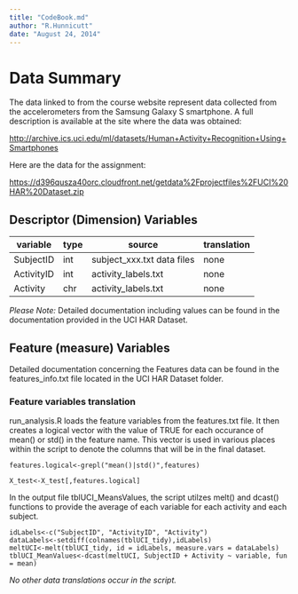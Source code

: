 ```yaml
---
title: "CodeBook.md"
author: "R.Hunnicutt"
date: "August 24, 2014"
---
```

# Data Summary

The data linked to from the course website represent data collected from the accelerometers from the Samsung Galaxy S smartphone. A full description is available at the site where the data was obtained: 

<http://archive.ics.uci.edu/ml/datasets/Human+Activity+Recognition+Using+Smartphones>

Here are the data for the assignment: 

<https://d396qusza40orc.cloudfront.net/getdata%2Fprojectfiles%2FUCI%20HAR%20Dataset.zip>

## Descriptor (Dimension) Variables

|variable|type|source|translation|
|-----------|----|-----------------------------|-----------|
|SubjectID  |int |subject_xxx.txt data files   |none       |
|ActivityID |int |activity_labels.txt          |none       |
|Activity   |chr |activity_labels.txt          |none       |

_Please Note:_
Detailed documentation including values can be found in the documentation provided in the UCI HAR Dataset.

## Feature (measure) Variables
Detailed documentation concerning the Features data can be found in the features_info.txt file located in the UCI HAR Dataset folder.

### Feature variables translation
run_analysis.R loads the feature variables from the features.txt file.  It then creates a logical vector with the value of TRUE for each occurance of mean() or std() in the feature name.  This vector is used in various places within the script to denote the columns that will be in the final dataset.
```
features.logical<-grepl("mean()|std()",features)
```
```
X_test<-X_test[,features.logical]
```


In the output file tblUCI_MeansValues, the script utilzes melt() and dcast() functions to provide the average of each variable for each activity and each subject.

```
idLabels<-c("SubjectID", "ActivityID", "Activity")
dataLabels<-setdiff(colnames(tblUCI_tidy),idLabels)
meltUCI<-melt(tblUCI_tidy, id = idLabels, measure.vars = dataLabels)
tblUCI_MeanValues<-dcast(meltUCI, SubjectID + Activity ~ variable, fun = mean)
```

_No other data translations occur in the script._
